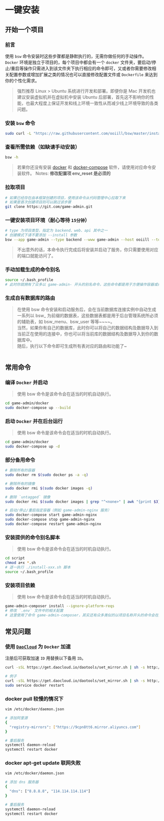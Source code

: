 # 一键安装

## 开始一个项目  

### 前言

使用 `bsw` 命令安装时这些步骤都是静默执行的，无需你做任何的手动操作。  
`Docker` 环境是独立于项目的，每个项目中都会有一个 `docker` 文件夹，要启动/停止/重启等操作只需进入到该文件夹下执行相应的命令即可，又或者你需要修改相关配置参数或增加扩展之类的情况也可以直接修改配置文件或 `Dockerfile` 来达到你的个性化需求。   
> 强烈推荐 Linux > Ubuntu 系统进行开发和部署。即便你是 Mac 开发机也建议安装虚拟机并在虚拟机中安装 Ubuntu 后部署，首先这不影响你的性能，也最大程度上保证开发和线上环境一致性从而减少线上环境导致的各类问题。  

### 安装 `bsw` 命令

```bash
sudo curl -L "https://raw.githubusercontent.com/ooiill/bsw/master/install/bsw.sh" -o /usr/local/bin/bsw && sudo chmod a+x /usr/local/bin/bsw
```

### 查看所需依赖（如缺请手动安装）

```bash
bsw -h
```

> 若果你还没有安装 [docker](https://docs.docker.com/engine/install/ubuntu/) 和 [docker-compose](https://docs.docker.com/compose/install/) 软件，请使用对应命令安装软件。
> Notes: **修改配置项 env_reset 是必须的**  

### 拉取项目

```bash
# 如果已经存在由本框架创建的项目，使用该命令从代码管理中心拉取下来
# 如果是首次创建项目则可以跳过该步骤
git clone https://git.com/game-admin.git  
```

### 一键安装项目环境（耐心等待 `15分钟`）

```bash
# type 为项目类型，指定为 backend、web、api 其中之一
# 创建模式下请不要添加 --install 参数
bsw --app game-admin --type backend --www game-admin --host ooiill --top cn --database game
```

> 不出意外的话，本命令执行完成后将安装并启动了服务，你只需要使用对应的端口就能访问了。  

### 手动加载生成的命令别名

```bash
source ~/.bash_profile
# 此时你就拥有了众多以 game-admin- 开头的别名命令，这些命令都是用于方便操作容器或相关工具的别名命令。  
```

### 生成自有数据库的路由

> 在使用 bsw 命令安装和启动服务后，会在当前数据库连接实例中自动生成一系列以 bsw_ 为前缀的数据表，这些数据表都是用于后台管理系统所必须的辅助表，如 bsw_menu、bsw_user 等等~~~~。  
> 当然，如果你有自己的数据库，此时你可以将自己的数据结构及数据导入到当前正在使用的连接中，你也可以将当前库的数据结构及数据导入到你的数据库中。  
> 随后，执行以下命令即可生成所有表对应的路由和功能了~

```bash

```

## 常用命令

### 编译 `Docker` 并启动

> 使用 bsw 命令是该命令会在适当的时机自动执行。  

```bash
cd game-admin/docker
sudo docker-compose up --build
```

### 启动 `Docker` 并在后台运行

> 使用 bsw 命令是该命令会在适当的时机自动执行。  

```bash
cd game-admin/docker
sudo docker-compose up -d
```

### 部分备用命令

```bash
# 删除所有的容器
sudo docker rm $(sudo docker ps -a -q)

# 删除所有的镜像
sudo docker rmi $(sudo docker images -q)

# 删除 `untagged` 镜像
sudo docker rmi $(sudo docker images | grep "^<none>" | awk "{print $3}")

# 启动/停止/重启指定容器（例如 game-admin-nginx 服务）
sudo docker-compose start game-admin-nginx
sudo docker-compose stop game-admin-nginx
sudo docker-compose restart game-admin-nginx
```

### 安装提供的命令别名脚本

> 使用 bsw 命令是该命令会在适当的时机自动执行。  

```bash
cd script
chmod a+x *.sh
# 逐一执行 ./install-xxx.sh 脚本
source ~/.bash_profile
```

### 安装项目依赖

> 使用 bsw 命令是该命令会在适当的时机自动执行。  

```bash
game-admin-composer install --ignore-platform-reqs
# 修改 `.env` 文件中的相关配置
# 这里使用了命令 game-admin-composer，其实还有众多类似的以项目名称开头的命令会在执行 bsw 命令时自动被声明到 ~/.bash_profile 文件中，你可以通过查看该文件或查看 script/*.sh 文件来了解更多。  
```

## 常见问题

### 使用 [`DaoCloud`](https://www.daocloud.io/mirror) 为 `Docker` 加速
   
注册后可获取加速 `ID` 用替换以下备用 `ID`。

```bash
curl -sSL https://get.daocloud.io/daotools/set_mirror.sh | sh -s http://{ID}.m.daocloud.io

# 例子
curl -sSL https://get.daocloud.io/daotools/set_mirror.sh | sh -s http://8dd58468.m.daocloud.io
sudo service docker restart
```

### docker pull 较慢的情况下

```bash
vim /etc/docker/daemon.json

# 添加阿里源
{
  "registry-mirrors": ["https://9cpn8tt6.mirror.aliyuncs.com"]
}

# 重启服务
systemctl daemon-reload
systemctl restart docker
```

### docker apt-get update 联网失败

```bash
vim /etc/docker/daemon.json

# 添加 dns 服务器
{
  "dns": ["8.8.8.8", "114.114.114.114"]
}

# 重启服务
systemctl daemon-reload
systemctl restart docker
```
